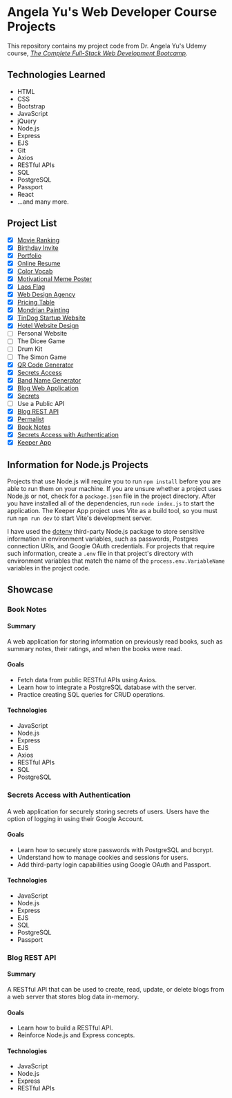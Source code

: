 # Angela Yu's Web Developer Course Projects

This repository contains my project code from Dr. Angela Yu's Udemy course, [*The Complete Full-Stack Web Development Bootcamp*](https://www.udemy.com/course/the-complete-web-development-bootcamp/).

## Technologies Learned

- HTML
- CSS
- Bootstrap
- JavaScript
- jQuery
- Node.js
- Express
- EJS
- Git
- Axios
- RESTful APIs
- SQL
- PostgreSQL
- Passport
- React
- ...and many more.

## Project List

- [x] [Movie Ranking](https://github.com/imjacobtw/angela-yu-web-dev-course-projects/tree/main/movie-ranking)
- [x] [Birthday Invite](https://github.com/imjacobtw/angela-yu-web-dev-course-projects/tree/main/birthday-invite)
- [x] [Portfolio](https://github.com/imjacobtw/angela-yu-web-dev-course-projects/tree/main/portfolio-website)
- [x] [Online Resume](https://github.com/imjacobtw/angela-yu-web-dev-course-projects/tree/main/online-resume)
- [x] [Color Vocab](https://github.com/imjacobtw/angela-yu-web-dev-course-projects/tree/main/color-vocab)
- [x] [Motivational Meme Poster](https://github.com/imjacobtw/angela-yu-web-dev-course-projects/tree/main/motivational-meme-poster)
- [x] [Laos Flag](https://github.com/imjacobtw/angela-yu-web-dev-course-projects/tree/main/laos-flag)
- [x] [Web Design Agency](https://github.com/imjacobtw/angela-yu-web-dev-course-projects/tree/main/web-design-agency)
- [x] [Pricing Table](https://github.com/imjacobtw/angela-yu-web-dev-course-projects/tree/main/pricing-table)
- [x] [Mondrian Painting](https://github.com/imjacobtw/angela-yu-web-dev-course-projects/tree/main/mondrian-painting)
- [x] [TinDog Startup Website](https://github.com/imjacobtw/angela-yu-web-dev-course-projects/tree/main/tin-dog-startup)
- [x] [Hotel Website Design](https://github.com/imjacobtw/angela-yu-web-dev-course-projects/tree/main/hotel-web-design)
- [ ] Personal Website
- [ ] The Dicee Game
- [ ] Drum Kit
- [ ] The Simon Game
- [x] [QR Code Generator](https://github.com/imjacobtw/angela-yu-web-dev-course-projects/tree/main/qr-code-generator)
- [x] [Secrets Access](https://github.com/imjacobtw/angela-yu-web-dev-course-projects/tree/main/secrets-access)
- [x] [Band Name Generator](https://github.com/imjacobtw/angela-yu-web-dev-course-projects/tree/main/band-generator)
- [x] [Blog Web Application](https://github.com/imjacobtw/angela-yu-web-dev-course-projects/tree/main/blog-web-app)
- [x] [Secrets](https://github.com/imjacobtw/angela-yu-web-dev-course-projects/tree/main/secrets)
- [ ] Use a Public API
- [x] [Blog REST API](https://github.com/imjacobtw/angela-yu-web-dev-course-projects/tree/main/blog-rest-api)
- [x] [Permalist](https://github.com/imjacobtw/angela-yu-web-dev-course-projects/tree/main/permalist)
- [x] [Book Notes](https://github.com/imjacobtw/angela-yu-web-dev-course-projects/tree/main/book-notes)
- [x] [Secrets Access with Authentication](https://github.com/imjacobtw/angela-yu-web-dev-course-projects/tree/main/secrets-access-with-auth)
- [x] [Keeper App](https://github.com/imjacobtw/angela-yu-web-dev-course-projects/tree/main/keeper-app)

## Information for Node.js Projects

Projects that use Node.js will require you to run `npm install` before you are able to run them on your machine. If you are unsure whether a project uses Node.js or not, check for a `package.json` file in the project directory. After you have installed all of the dependencies, run `node index.js` to start the application. The Keeper App project uses Vite as a build tool, so you must run `npm run dev` to start Vite's development server.

I have used the [dotenv](https://www.npmjs.com/package/dotenv) third-party Node.js package to store sensitive information in environment variables, such as passwords, Postgres connection URIs, and Google OAuth credentials. For projects that require such information, create a `.env` file in that project's directory with environment variables that match the name of the `process.env.VariableName` variables in the project code.

## Showcase

### Book Notes

#### Summary
A web application for storing information on previously read books, such as summary notes, their ratings, and when the books were read. 

#### Goals
- Fetch data from public RESTful APIs using Axios.
- Learn how to integrate a PostgreSQL database with the server.
- Practice creating SQL queries for CRUD operations.

#### Technologies
- JavaScript
- Node.js
- Express
- EJS
- Axios
- RESTful APIs
- SQL
- PostgreSQL

### Secrets Access with Authentication

#### 
A web application for securely storing secrets of users. Users have the option of logging in using their Google Account.

#### Goals
- Learn how to securely store passwords with PostgreSQL and bcrypt.
- Understand how to manage cookies and sessions for users.
- Add third-party login capabilities using Google OAuth and Passport.

#### Technologies
- JavaScript
- Node.js
- Express
- EJS
- SQL
- PostgreSQL
- Passport

### Blog REST API

#### Summary
A RESTful API that can be used to create, read, update, or delete blogs from a web server that stores blog data in-memory.

#### Goals
- Learn how to build a RESTful API.
- Reinforce Node.js and Express concepts.

#### Technologies
- JavaScript
- Node.js
- Express
- RESTful APIs
